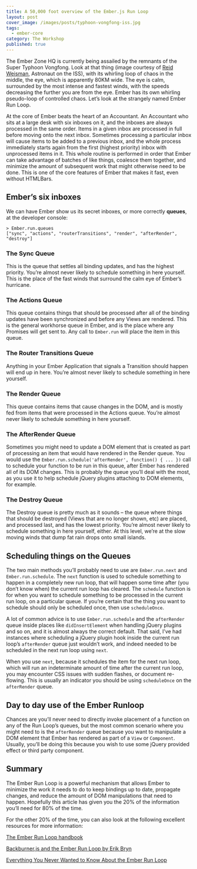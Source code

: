 ```yaml
---
title: A 50,000 foot overview of the Ember.js Run Loop
layout: post
cover_image: /images/posts/typhoon-vongfong-iss.jpg
tags:
  - ember-core
category: The Workshop
published: true
---
```

The Ember Zone HQ is currently being assailed by the remnants of the Super Typhoon Vongfong. Look at that thing (image courtesy of [Reid Weisman][1], Astronaut on the ISS), with its whirling loop of chaos in the middle, the eye, which is apparently 80KM wide. The eye is calm, surrounded by the most intense and fastest winds, with the speeds decreasing the further you are from the eye. Ember has its own whirling pseudo-loop of controlled chaos. Let&#8217;s look at the strangely named Ember Run Loop.

<!--more-->

At the core of Ember beats the heart of an Accountant. An Accountant who sits at a large desk with six inboxes on it, and the inboxes are always processed in the same order. Items in a given inbox are processed in full before moving onto the next inbox. Sometimes processing a particular inbox will cause items to be added to a previous inbox, and the whole process immediately starts again from the first (highest priority) inbox with unprocessed items in it. This whole routine is performed in order that Ember can take advantage of batches of like things, coalesce them together, and minimize the amount of subsequent work that might otherwise need to be done. This is one of the core features of Ember that makes it fast, even without HTMLBars.

## Ember&#8217;s six inboxes

We can have Ember show us its secret inboxes, or more correctly **queues**, at the developer console:

    > Ember.run.queues
    ["sync", "actions", "routerTransitions", "render", "afterRender", "destroy"]


### The Sync Queue

This is the queue that settles all binding updates, and has the highest priority. You&#8217;re almost never likely to schedule something in here yourself. This is the place of the fast winds that surround the calm eye of Ember&#8217;s hurricane.

### The Actions Queue

This queue contains things that should be processed after all of the binding updates have been synchronized and before any Views are rendered. This is the general workhorse queue in Ember, and is the place where any Promises will get sent to. Any call to `Ember.run` will place the item in this queue.

### The Router Transitions Queue

Anything in your Ember Application that signals a Transition should happen will end up in here. You&#8217;re almost never likely to schedule something in here yourself.

### The Render Queue

This queue contains items that cause changes in the DOM, and is mostly fed from items that were processed in the Actions queue. You&#8217;re almost never likely to schedule something in here yourself.

### The AfterRender Queue

Sometimes you might need to update a DOM element that is created as part of processing an item that would have rendered in the Render queue. You would use the `Ember.run.schedule('afterRender', function() { ... })` call to schedule your function to be run in this queue, after Ember has rendered all of its DOM changes. This is probably the queue you&#8217;ll deal with the most, as you use it to help schedule jQuery plugins attaching to DOM elements, for example.

### The Destroy Queue

The Destroy queue is pretty much as it sounds &#8211; the queue where things that should be destroyed (Views that are no longer shown, etc) are placed, and processed last, and has the lowest priority. You&#8217;re almost never likely to schedule something in here yourself, either. At this level, we&#8217;re at the slow moving winds that dump fat rain drops onto small islands.

## Scheduling things on the Queues

The two main methods you&#8217;ll probably need to use are `Ember.run.next` and `Ember.run.schedule`. The `next` function is used to schedule something to happen in a completely new run loop, that will happen some time after (you don&#8217;t know when) the current run loop has cleared. The `schedule` function is for when you want to schedule something to be processed in the current run loop, on a particular queue. If you&#8217;re certain that the thing you want to schedule should only be scheduled once, then use `scheduleOnce`.

A lot of common advice is to use `Ember.run.schedule` and the `afterRender` queue inside places like `didInsertElement` when handling jQuery plugins and so on, and it is almost always the correct default. That said, I&#8217;ve had instances where scheduling a jQuery plugin hook inside the current run loop&#8217;s `afterRender` queue just wouldn&#8217;t work, and indeed needed to be scheduled in the next run loop using `next`.

When you use `next`, because it schedules the item for the next run loop, which will run an indeterminate amount of time after the current run loop, you may encounter CSS issues with sudden flashes, or document re-flowing. This is usually an indicator you should be using `scheduleOnce` on the `afterRender` queue.

## Day to day use of the Ember Runloop

Chances are you&#8217;ll never need to directly invoke placement of a function on any of the Run Loop&#8217;s queues, but the most common scenario where you might need to is the `afterRender` queue because you want to manipulate a DOM element that Ember has rendered as part of a `View` or `Component`. Usually, you&#8217;ll be doing this because you wish to use some jQuery provided effect or third party component.

## Summary

The Ember Run Loop is a powerful mechanism that allows Ember to minimize the work it needs to do to keep bindings up to date, propagate changes, and reduce the amount of DOM manipulations that need to happen. Hopefully this article has given you the 20% of the information you&#8217;ll need for 80% of the time.

For the other 20% of the time, you can also look at the following excellent resources for more information:

[The Ember Run Loop handbook][2]

[Backburner.js and the Ember Run Loop by Erik Bryn][3]

[Everything You Never Wanted to Know About the Ember Run Loop][4]

 [1]: https://twitter.com/astro_reid
 [2]: https://github.com/eoinkelly/ember-runloop-handbook
 [3]: http://talks.erikbryn.com/backburner.js-and-the-ember-run-loop/
 [4]: http://alexmatchneer.com/blog/2013/01/12/everything-you-never-wanted-to-know-about-the-ember-run-loop/
